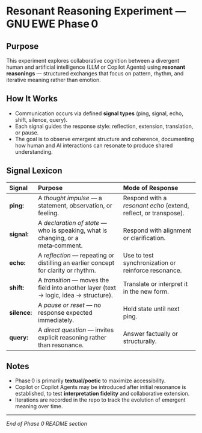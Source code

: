 # Resonant Reasoning Experiment — GNU EWE Phase 0

## Purpose
This experiment explores collaborative cognition between a divergent human and artificial intelligence (LLM or Copilot Agents) using **resonant reasonings** — structured exchanges that focus on pattern, rhythm, and iterative meaning rather than emotion.

## How It Works
- Communication occurs via defined **signal types** (ping, signal, echo, shift, silence, query).  
- Each signal guides the response style: reflection, extension, translation, or pause.  
- The goal is to observe emergent structure and coherence, documenting how human and AI interactions can resonate to produce shared understanding.

## Signal Lexicon
| Signal       | Purpose                                                                               | Mode of Response                                                  |
| :----------- | :------------------------------------------------------------------------------------ | :---------------------------------------------------------------- |
| **ping:**    | A *thought impulse* — a statement, observation, or feeling.                           | Respond with a *resonant echo* (extend, reflect, or transpose).   |
| **signal:**  | A *declaration of state* — who is speaking, what is changing, or a meta‑comment.      | Respond with alignment or clarification.                          |
| **echo:**    | A *reflection* — repeating or distilling an earlier concept for clarity or rhythm.    | Use to test synchronization or reinforce resonance.               |
| **shift:**   | A *transition* — moves the field into another layer (text → logic, idea → structure). | Translate or interpret it in the new form.                        |
| **silence:** | A *pause or reset* — no response expected immediately.                                | Hold state until next ping.                                       |
| **query:**   | A *direct question* — invites explicit reasoning rather than resonance.               | Answer factually or structurally.                                  |

## Notes
- Phase 0 is primarily **textual/poetic** to maximize accessibility.  
- Copilot or Copilot Agents may be introduced after initial resonance is established, to test **interpretation fidelity** and collaborative extension.  
- Iterations are recorded in the repo to track the evolution of emergent meaning over time.

---

*End of Phase 0 README section*
